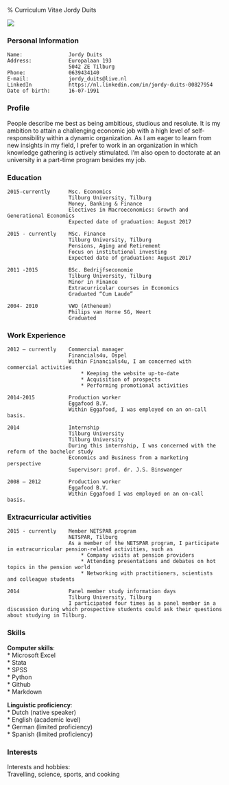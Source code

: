 % Curriculum Vitae Jordy Duits
  
  
![](https://media.licdn.com/mpr/mpr/shrinknp_400_400/p/6/000/272/3bf/1a3a26e.jpg)
 

  
### Personal Information
    Name: 				Jordy Duits     
    Address:			Europalaan 193
    					5042 ZE Tilburg
	Phone: 				0639434140
	E-mail:				jordy_duits@live.nl	   
	LinkedIn			https://nl.linkedin.com/in/jordy-duits-00827954    
	Date of birth:		16-07-1991
 
  
 
### Profile
People describe me best as being ambitious, studious and resolute. It is my ambition to attain a challenging economic job with a high level of self-responsibility within a dynamic organization. As I am eager to learn from new insights in my field, I prefer to work in an organization in which knowledge gathering is actively stimulated. I’m also open to doctorate at an university in a part-time program besides my job.
  
  
### Education
    2015-currently 		Msc. Economics   
						Tilburg University, Tilburg
						Money, Banking & Finance
						Electives in Macroeconomics: Growth and Generational Economics
						Expected date of graduation: August 2017
  
	2015 - currently	MSc. Finance
						Tilburg University, Tilburg
						Pensions, Aging and Retirement
						Focus on institutional investing
						Expected date of graduation: August 2017
  
	2011 -2015			BSc. Bedrijfseconomie
						Tilburg University, Tilburg
						Minor in Finance
						Extracurricular courses in Economics
						Graduated “Cum Laude”
  
	2004- 2010			VWO (Atheneum)
						Philips van Horne SG, Weert
						Graduated
  
  
### Work Experience
	2012 – currently 	Commercial manager
						Financials4u, Ospel
						Within Financials4u, I am concerned with commercial activities 
						    * Keeping the website up-to-date
						    * Acquisition of prospects
						    * Performing promotional activities
  
	2014-2015			Production worker
						Eggafood B.V.
						Within Eggafood, I was employed on an on-call basis.
  
	2014				Internship
						Tilburg University 
						Tilburg University
						During this internship, I was concerned with the reform of the bachelor study 
						Economics and Business from a marketing perspective	
						Supervisor: prof. dr. J.S. Binswanger
  
	2008 – 2012			Production worker
						Eggafood B.V.
						Within Eggafood I was employed on an on-call basis.
  
  
### Extracurricular activities
	2015 - currently	Member NETSPAR program
						NETSPAR, Tilburg
						As a member of the NETSPAR program, I participate in extracurricular pension-related activities, such as
							* Company visits at pension providers
							* Attending presentations and debates on hot topics in the pension world
							* Networking with practitioners, scientists and colleague students

	2014				Panel member study information days
						Tilburg University, Tilburg
						I participated four times as a panel member in a discussion during which prospective students could ask their questions about studying in Tilburg.
  
  
### Skills
**Computer skills**:    
    * Microsoft Excel  
    * Stata  
    * SPSS  
    * Python  
    * Github  
    * Markdown  
  
**Linguistic proficiency**:  
    * Dutch (native speaker)  
    * English (academic level)  
    * German (limited proficiency)  
    * Spanish (limited proficiency)  
  
  
### Interests
Interests and hobbies:  
Travelling, science, sports, and cooking


 




  
	





  







